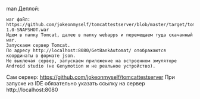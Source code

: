 man Деплой:

    war файл: https://github.com/jokeonmyself/tomcattestserver/blob/master/target/tomcatservlet-1.0-SNAPSHOT.war
    Идем в папку Tomcat, далее в папку webapps и перемещаем туда скачанный war.
    Запускаем сервер Tomcat.
    По адресу http://localhost:8080/GetBankAutomat/ отображаются координаты в формате json.
    Не выключая сервер, запускаем приложение на встроенном эмуляторе Android studio (не Genymotion и не реальное устройство).

Сам сервер: https://github.com/jokeonmyself/tomcattestserver
    При запуске из IDE обязательно указать ссылку на сервер http://localhost:8080
